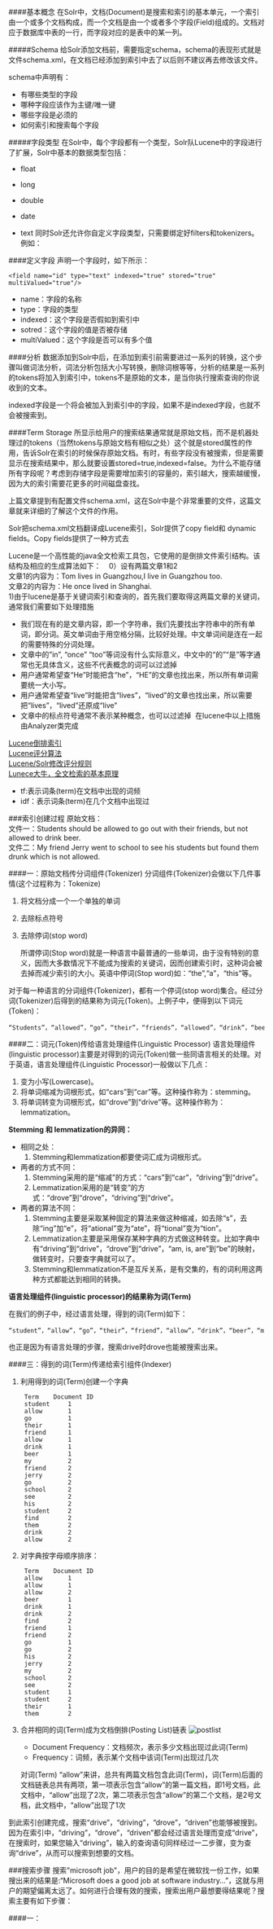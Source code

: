 ####基本概念
在Solr中，文档(Document)是搜索和索引的基本单元，一个索引由一个或多个文档构成，而一个文档是由一个或者多个字段(Field)组成的。文档对应于数据库中表的一行，而字段对应的是表中的某一列。  

#####Schema
给Solr添加文档前，需要指定schema，schema的表现形式就是文件schema.xml，在文档已经添加到索引中去了以后则不建议再去修改该文件。  

schema中声明有：

* 有哪些类型的字段
* 哪种字段应该作为主键/唯一键
* 哪些字段是必须的
* 如何索引和搜索每个字段

#####字段类型
在Solr中，每个字段都有一个类型，Solr队Lucene中的字段进行了扩展，Solr中基本的数据类型包括：  

* float
* long
* double
* date
* text
同时Solr还允许你自定义字段类型，只需要绑定好filters和tokenizers。例如：  

    <fieldtype name="phonetic" stored="false" indexed="true" class="solr.TextField" >
      <analyzer>
        <tokenizer class="solr.StandardTokenizerFactory"/>
        <filter class="solr.DoubleMetaphoneFilterFactory" inject="false"/>
      </analyzer>
    </fieldtype>

####定义字段
声明一个字段时，如下所示：

    <field name="id" type="text" indexed="true" stored="true" multiValued="true"/>
* name：字段的名称
* type：字段的类型
* indexed：这个字段是否假如到索引中
* sotred：这个字段的值是否被存储
* multiValued：这个字段是否可以有多个值

####分析
数据添加到Solr中后，在添加到索引前需要进过一系列的转换，这个步骤叫做词法分析，词法分析包括大小写转换，删除词根等等，分析的结果是一系列的tokens将加入到索引中，tokens不是原始的文本，是当你执行搜索查询的你说收到的文本。    

indexed字段是一个将会被加入到索引中的字段，如果不是indexed字段，也就不会被搜索到。  

####Term Storage
所显示给用户的搜索结果通常就是原始文档，而不是机器处理过的tokens（当然tokens与原始文档有相似之处）这个就是stored属性的作用，告诉Solr在索引的时候保存原始文档。有时，有些字段没有被搜索，但是需要显示在搜索结果中，那么就要设置stored=true,indexed=false。为什么不能存储所有字段呢？考虑到存储字段是需要增加索引的容量的，索引越大，搜索越缓慢，因为大的索引需要花更多的时间磁盘查找。










上篇文章提到有配置文件schema.xml，这在Solr中是个非常重要的文件，这篇文章就来详细的了解这个文件的作用。  

Solr把schema.xml文档翻译成Lucene索引，Solr提供了copy field和 dynamic fields。Copy fields提供了一种方式去


Lucene是一个高性能的java全文检索工具包，它使用的是倒排文件索引结构。该结构及相应的生成算法如下：    
0）设有两篇文章1和2   
文章1的内容为：Tom lives in Guangzhou,I live in Guangzhou too.  
文章2的内容为：He once lived in Shanghai.    
1)由于lucene是基于关键词索引和查询的，首先我们要取得这两篇文章的关键词，通常我们需要如下处理措施
 
* 我们现在有的是文章内容，即一个字符串，我们先要找出字符串中的所有单词，即分词。英文单词由于用空格分隔，比较好处理。中文单词间是连在一起的需要特殊的分词处理。 
* 文章中的”in”, “once” “too”等词没有什么实际意义，中文中的“的”“是”等字通常也无具体含义，这些不代表概念的词可以过滤掉 
* 用户通常希望查“He”时能把含“he”，“HE”的文章也找出来，所以所有单词需要统一大小写。 
* 用户通常希望查“live”时能把含“lives”，“lived”的文章也找出来，所以需要把“lives”，“lived”还原成“live” 
* 文章中的标点符号通常不表示某种概念，也可以过滤掉 
在lucene中以上措施由Analyzer类完成

[Lucene倒排索引](http://wenku.baidu.com/view/e1bff3150b4e767f5acfcef3.html)  
[Lucene评分算法](http://ericbao.blog.sohu.com/203348366.html)  
[Lucene/Solr修改评分规则](http://www.cnblogs.com/tq03/p/3615517.html)  
[Lunece大牛，全文检索的基本原理](http://www.cnblogs.com/forfuture1978/archive/2009/12/14/1623594.html)


* tf:表示词条(term)在文档中出现的词频
* idf：表示词条(term)在几个文档中出现过


###索引创建过程
原始文档：  
文件一：Students should be allowed to go out with their friends, but not allowed to drink beer.  
文件二：My friend Jerry went to school to see his students but found them drunk which is not allowed.  

####一：原始文档传分词组件(Tokenizer)
分词组件(Tokenizer)会做以下几件事情(这个过程称为：Tokenize)  

1. 将文档分成一个一个单独的单词
2. 去除标点符号
3. 去除停词(stop word)

    所谓停词(Stop word)就是一种语言中最普通的一些单词，由于没有特别的意义，因而大多数情况下不能成为搜索的关键词，因而创建索引时，这种词会被去掉而减少索引的大小。英语中停词(Stop word)如：“the”,“a”，“this”等。

对于每一种语言的分词组件(Tokenizer)，都有一个停词(stop word)集合。经过分词(Tokenizer)后得到的结果称为词元(Token)。上例子中，便得到以下词元(Token)：

    “Students”，“allowed”，“go”，“their”，“friends”，“allowed”，“drink”，“beer”，“My”，“friend”，“Jerry”，“went”，“school”，“see”，“his”，“students”，“found”，“them”，“drunk”，“allowed”

####二：词元(Token)传给语言处理组件(Linguistic Processor)
语言处理组件(linguistic processor)主要是对得到的词元(Token)做一些同语言相关的处理。对于英语，语言处理组件(Linguistic Processor)一般做以下几点：

1. 变为小写(Lowercase)。
2. 将单词缩减为词根形式，如“cars”到“car”等。这种操作称为：stemming。
3. 将单词转变为词根形式，如“drove”到“drive”等。这种操作称为：lemmatization。
    
**Stemming 和 lemmatization的异同：**  

* 相同之处：
    1. Stemming和lemmatization都要使词汇成为词根形式。  
* 两者的方式不同：  
    1. Stemming采用的是“缩减”的方式：“cars”到“car”，“driving”到“drive”。
    2. Lemmatization采用的是“转变”的方式：“drove”到“drove”，“driving”到“drive”。
* 两者的算法不同：
    1. Stemming主要是采取某种固定的算法来做这种缩减，如去除“s”，去除“ing”加“e”，将“ational”变为“ate”，将“tional”变为“tion”。
    2. Lemmatization主要是采用保存某种字典的方式做这种转变。比如字典中有“driving”到“drive”，“drove”到“drive”，“am, is, are”到“be”的映射，做转变时，只要查字典就可以了。
    3. Stemming和lemmatization不是互斥关系，是有交集的，有的词利用这两种方式都能达到相同的转换。

**语言处理组件(linguistic processor)的结果称为词(Term)**  

在我们的例子中，经过语言处理，得到的词(Term)如下：

    “student”，“allow”，“go”，“their”，“friend”，“allow”，“drink”，“beer”，“my”，“friend”，“jerry”，“go”，“school”，“see”，“his”，“student”，“find”，“them”，“drink”，“allow”。
也正是因为有语言处理的步骤，搜索drive时drove也能被搜索出来。

####三：得到的词(Term)传递给索引组件(Indexer)
1. 利用得到的词(Term)创建一个字典

        Term	Document ID
        student	    1
        allow	    1
        go	        1
        their	    1
        friend	    1
        allow	    1
        drink	    1
        beer	    1
        my	        2
        friend	    2
        jerry	    2
        go	        2
        school	    2
        see	        2
        his	        2
        student	    2
        find	    2
        them	    2
        drink	    2
        allow	    2
2. 对字典按字母顺序排序：

        Term	Document ID
        allow	    1
        allow	    1
        allow	    2
        beer	    1
        drink	    1
        drink	    2
        find	    2
        friend	    1
        friend	    2
        go	        1
        go	        2
        his	        2
        jerry	    2
        my	        2
        school	    2
        see	        2
        student	    1
        student	    2
        their	    1
        them	    2 
3. 合并相同的词(Term)成为文档倒排(Posting List)链表
![postlist](../resource/image/postinglist.jpg)
    * Document Frequency：文档频次，表示多少文档出现过此词(Term)
    * Frequency：词频，表示某个文档中该词(Term)出现过几次

    对词(Term) “allow”来讲，总共有两篇文档包含此词(Term)，词(Term)后面的文档链表总共有两项，第一项表示包含“allow”的第一篇文档，即1号文档，此文档中，“allow”出现了2次，第二项表示包含“allow”的第二个文档，是2号文档，此文档中，“allow”出现了1次

到此索引创建完成，搜索“drive”，“driving”，“drove”，“driven”也能够被搜到。因为在索引中，“driving”，“drove”，“driven”都会经过语言处理而变成“drive”，在搜索时，如果您输入“driving”，输入的查询语句同样经过一二步骤，变为查询“drive”，从而可以搜索到想要的文档。

###搜索步骤
搜索"microsoft job"，用户的目的是希望在微软找一份工作，如果搜出来的结果是:“Microsoft does a good job at software industry…”，这就与用户的期望偏离太远了。如何进行合理有效的搜索，搜索出用户最想要得结果呢？搜索主要有如下步骤：  

####一：
    

